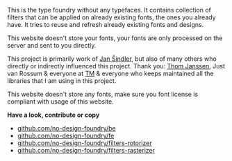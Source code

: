 This is the type foundry without any typefaces. It contains collection of filters that can be applied on already existing fonts, the ones you already have. It tries to reuse and refresh already existing fonts and designs.

This website doesn't store your fonts, your fonts are only processed on the server and sent to you directly.

This project is primarily work of [Jan Šindler](https://www.jansindler.com), but also of many others who directly or indirectly influenced this project. Thank you: [Thom Janssen](https://www.hallotype.nl/), Just van Rossum & everyone at [TM](https://typemedia.org/) & everyone who keeps maintained all the libraries that I am using in this project.

This website doesn't store any fonts, make sure you font license is compliant with usage of this website.

__Have a look, contribute or copy__
- [github.com/no-design-foundry/be](https://github.com/no-design-foundry/be)
- [github.com/no-design-foundry/fe](https://github.com/no-design-foundry/fe)
- [github.com/no-design-foundry/filters-rotorizer](https://github.com/no-design-foundry/filters-rotorizer)
- [github.com/no-design-foundry/filters-rasterizer](https://github.com/no-design-foundry/filters-rasterizer)